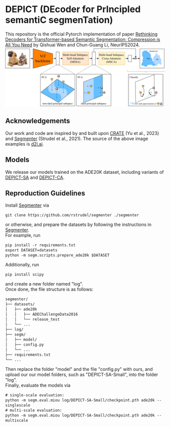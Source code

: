 # DEPICT (DEcoder for PrIncipled semantiC segmenTation)
This repository is the official Pytorch implementation of paper [Rethinking Decoders for Transformer-based Semantic Segmentation: Compression is All You Need](https://arxiv.org/abs/2411.03033) by Qishuai Wen and Chun-Guang Li, NeurIPS2024.
![Illustration of DEPICT](DEPICT.png)
## Acknowledgements
Our work and code are inspired by and built upon [CRATE](https://github.com/Ma-Lab-Berkeley/CRATE) (Yu et al., 2023) and [Segmenter](https://github.com/rstrudel/segmenter) (Strudel et al., 2021). The source of the above image examples is [d2l.ai](https://d2l.ai/chapter_computer-vision/semantic-segmentation-and-dataset.html#fig-segmentation).
## Models
We release our models trained on the ADE20K dataset, including variants of [DEPICT-SA](https://drive.google.com/drive/folders/1feq6ldmup86Qdav7GVX9rYWQqufiHtSJ?usp=drive_link) and [DEPICT-CA](https://drive.google.com/drive/folders/1Zaz43QPTcHnYVlPGlZUXfTruag93wBG7?usp=drive_link).
## Reproduction Guidelines
Install [Segmenter](https://github.com/rstrudel/segmenter) via  
```
git clone https://github.com/rstrudel/segmenter ./segmenter
```
or otherwise, and prepare the datasets by following the instructions in [Segmenter](https://github.com/rstrudel/segmenter).  
For example, run
```
pip install -r requirements.txt  
export DATASET=datasets  
python -m segm.scripts.prepare_ade20k $DATASET  
```
Additionally, run
```
pip install scipy
```
and create a new folder named "log".  
Once done, the file structure is as follows:  
```
segmenter/  
├── datasets/  
│   ├── ade20k  
│   │   ├── ADEChallengeData2016  
│   │   └── release_test  
│   └── ...  
├── log/  
├── segm/  
│   ├── model/  
│   ├── config.py  
│   └── ...  
├── requirements.txt  
└── ...  
```
Then replace the folder "model" and the file "config.py" with ours, and upload our our model folders, such as "DEPICT-SA-Small", into the folder "log".  
Finally, evaluate the models via
```
# single-scale evaluation:
python -m segm.eval.miou log/DEPICT-SA-Small/checkpoint.pth ade20k --singlescale
# multi-scale evaluation:
python -m segm.eval.miou log/DEPICT-SA-Small/checkpoint.pth ade20k --multiscale
```



